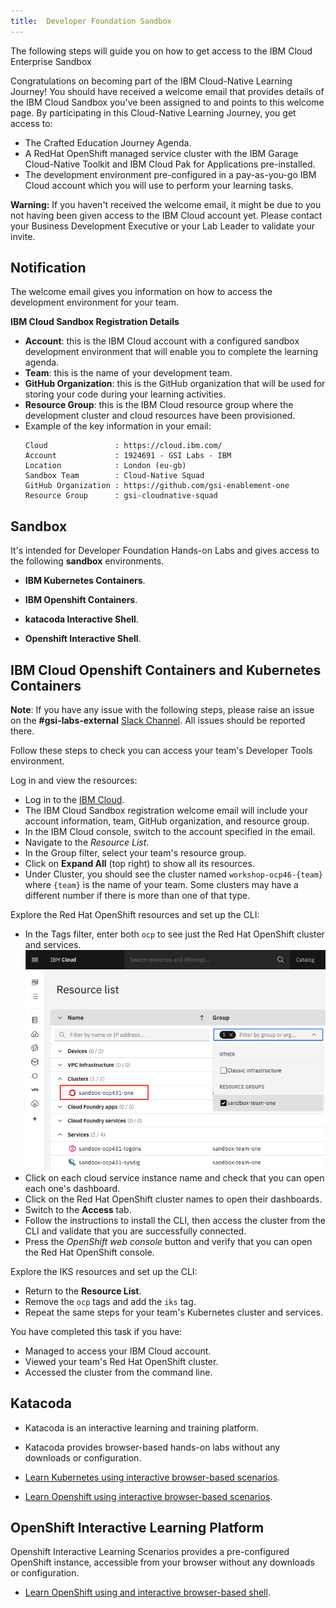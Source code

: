 ```yaml
---
title:  Developer Foundation Sandbox
---
```


<PageDescription>

The following steps will guide you on how to get access to the IBM Cloud Enterprise Sandbox

</PageDescription>

Congratulations on becoming part of the IBM Cloud-Native Learning Journey! You should have received a welcome email that provides details of the IBM Cloud Sandbox you've been assigned to and points to this welcome page. By participating in this Cloud-Native Learning Journey, you get access to:

- The Crafted Education Journey Agenda.
- A RedHat OpenShift managed service cluster with the IBM Garage Cloud-Native Toolkit and IBM Cloud Pak for Applications pre-installed.
- The development environment pre-configured in a pay-as-you-go IBM Cloud account which you will use to perform your learning tasks.

<InlineNotification kind="warning">

**Warning:** If you haven't received the welcome email, it might be due to you
  not having been given access to the IBM Cloud account yet. Please contact your
  Business Development Executive or your Lab Leader to validate your invite.

</InlineNotification>

## Notification

The welcome email gives you information on how to access the development environment for your team.

**IBM Cloud Sandbox Registration Details**

- **Account**: this is the IBM Cloud account with a configured sandbox development environment that will enable you to complete the learning agenda.
- **Team**: this is the name of your development team.
- **GitHub Organization**: this is the GitHub organization that will be used for storing your code during your learning activities.
- **Resource Group**: this is the IBM Cloud resource group where the development cluster and cloud resources have been provisioned.
- Example of the key information in your email:
    ```
    Cloud               : https://cloud.ibm.com/
    Account             : 1924691 - GSI Labs - IBM
    Location            : London (eu-gb)
    Sandbox Team        : Cloud-Native Squad
    GitHub Organization : https://github.com/gsi-enablement-one
    Resource Group      : gsi-cloudnative-squad
    ```

## Sandbox

It's intended for Developer Foundation Hands-on Labs and gives access to the following **sandbox** environments.

- **IBM Kubernetes Containers**.

- **IBM Openshift Containers**.

- **katacoda Interactive Shell**.

- **Openshift Interactive Shell**.

##  IBM Cloud Openshift Containers and Kubernetes Containers

<InlineNotification>

**Note**: If you have any issue with the following steps, please raise an issue on the **#gsi-labs-external** [Slack Channel](https://gsicsi.slack.com/archives/CSRDJD5HA). All issues should be reported there.

</InlineNotification>

Follow these steps to check you can access your team's Developer Tools environment.

Log in and view the resources:

- Log in to the [IBM Cloud](https://cloud.ibm.com).
- The IBM Cloud Sandbox registration welcome email will include your account information, team, GitHub organization, and resource group.
- In the IBM Cloud console, switch to the account specified in the email.
- Navigate to the *Resource List*.
- In the Group filter, select your team's resource group.
- Click on **Expand All** (top right) to show all its resources.
- Under Cluster, you should see the cluster named `workshop-ocp46-{team}` where `{team}` is the name of your team. Some clusters may have a different number if there is more than one of that type.

Explore the Red Hat OpenShift resources and set up the CLI:

- In the Tags filter, enter both `ocp` to see just the Red Hat OpenShift cluster and services.
![Resource List](../images/checksetup/devtoolsservices.png)
- Click on each cloud service instance name and check that you can open each one's dashboard.
- Click on the Red Hat OpenShift cluster names to open their dashboards.
- Switch to the **Access** tab.
- Follow the instructions to install the CLI, then access the cluster from the CLI and validate that you are successfully connected.
- Press the *OpenShift web console* button and verify that you can open the Red Hat OpenShift console.

Explore the IKS resources and set up the CLI:

- Return to the **Resource List**.
- Remove the `ocp` tags and add the `iks` tag.
- Repeat the same steps for your team's Kubernetes cluster and services.

<InlineNotification kind="success">

You have completed this task if you have:
- Managed to access your IBM Cloud account.
- Viewed your team's Red Hat OpenShift cluster.
- Accessed the cluster from the command line.

</InlineNotification>

## Katacoda

- Katacoda is an interactive learning and training platform.

- Katacoda provides browser-based hands-on labs without any downloads or configuration.

- [Learn Kubernetes using interactive browser-based scenarios](https://www.katacoda.com/courses/kubernetes).

- [Learn Openshift using interactive browser-based scenarios](https://www.katacoda.com/openshift).

## OpenShift Interactive Learning Platform

Openshift Interactive Learning Scenarios provides a pre-configured OpenShift instance, accessible from your browser without any downloads or configuration.

- [Learn OpenShift using and interactive browser-based shell](https://learn.openshift.com/).
